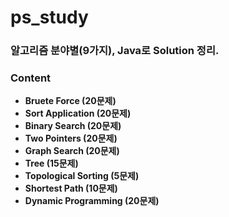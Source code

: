 # ps_study

### 알고리즘 분야별(9가지), Java로 Solution 정리.

### Content

- **Bruete Force (20문제)**
- **Sort Application (20문제)**
- **Binary Search (20문제)**
- **Two Pointers (20문제)**
- **Graph Search (20문제)**
- **Tree (15문제)**
- **Topological Sorting (5문제)**
- **Shortest Path (10문제)**
- **Dynamic Programming (20문제)**
